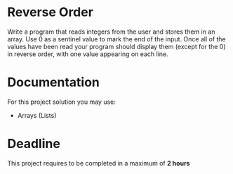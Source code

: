 # Reverse Order

Write a program that reads integers from the user and stores them in an array. 
Use 0 as a sentinel value to mark the end of the input. 
Once all of the values have been read your program should display them (except for the 0) in reverse order, 
with one value appearing on each line.

# Documentation

For this project solution you may use:

- Arrays (Lists)

# Deadline

This project requires to be completed in a maximum of **2 hours**
